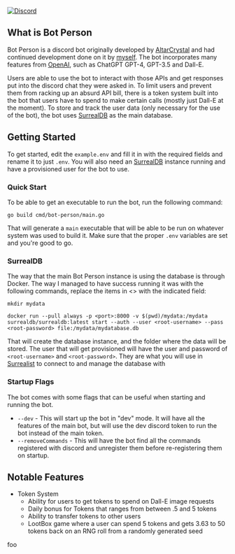 [![Discord](https://img.shields.io/badge/Discord-7289DA?style=for-the-badge&logo=discord&logoColor=white)](https://discord.gg/MtEG5zMtUR)
## What is Bot Person
Bot Person is a discord bot originally developed by [AltarCrystal](github.com/AltarCrystal) and had continued development done on it by [myself](github.com/nexfortisme). The bot incorporates many features from [OpenAI](https://openai.com/), such as ChatGPT GPT-4, GPT-3.5 and Dall-E. 

Users are able to use the bot to interact with those APIs and get responses put into the discord chat they were asked in. To limit users and prevent them from racking up an absurd API bill, there is a token system built into the bot that users have to spend to make certain calls (mostly just Dall-E at the moment). To store and track the user data (only necessary for the use of the bot), the bot uses [SurrealDB](https://surrealdb.com/) as the main database.

## Getting Started

To get started, edit the `example.env` and fill it in with the required fields and rename it to just `.env`. You will also need an [SurrealDB](https://surrealdb.com/) instance running and have a provisioned user for the bot to use. 

### Quick Start
To be able to get an executable to run the bot, run the following command:
```
go build cmd/bot-person/main.go
```
That will generate a `main` executable that will be able to be run on whatever system was used to build it. Make sure that the proper `.env` variables are set and you're good to go.
### SurrealDB
The way that the main Bot Person instance is using the database is through Docker. The way I managed to have success running it was with the following commands, replace the items in <> with the indicated field:
```
mkdir mydata

docker run --pull always -p <port>:8000 -v $(pwd)/mydata:/mydata surrealdb/surrealdb:latest start --auth --user <root-username> --pass <root-password> file:/mydata/mydatabase.db
```

That will create the database instance, and the folder where the data will be stored. The user that will get provisioned will have the user and password of `<root-username>` and `<root-password>`. They are what you will use in [Surrealist](https://surrealdb.com/docs/surrealist) to connect to and manage the database with

### Startup Flags
The bot comes with some flags that can be useful when starting and running the bot.
- `--dev` - This will start up the bot in "dev" mode. It will have all the features of the main bot, but will use the dev discord token to run the bot instead of the main token.
- `--removeCommands` - This will have the bot find all the commands registered with discord and unregister them before re-registering them on startup.

## Notable Features
- Token System
	- Ability for users to get tokens to spend on Dall-E image requests
	- Daily bonus for Tokens that ranges from between .5 and 5 tokens
	- Ability to transfer tokens to other users
	- LootBox game where a user can spend 5 tokens and gets 3.63 to 50 tokens back on an RNG roll from a randomly generated seed

foo